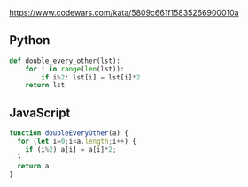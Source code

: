 https://www.codewars.com/kata/5809c661f15835266900010a

## Python
```python
def double_every_other(lst):
    for i in range(len(lst)):
        if i%2: lst[i] = lst[i]*2
    return lst
```

## JavaScript
```js
function doubleEveryOther(a) {
  for (let i=0;i<a.length;i++) {
    if (i%2) a[i] = a[i]*2;
  }
  return a
}
```